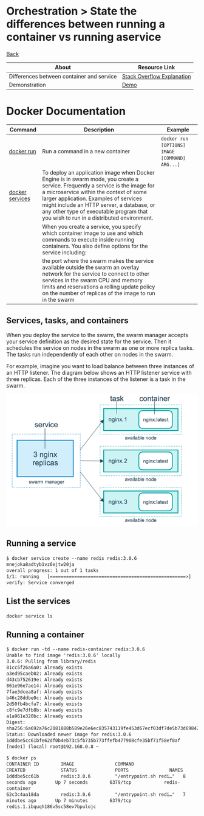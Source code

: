 # Orchestration > State ​​the ​​differences ​​between​​ running ​​a ​​container​​ vs ​​running ​​a ​​service

[Back](./ReadMe.md)

| About | Resource Link |
| --- | --- |
| Differences between container and service | [Stack Overflow Explanation](https://stackoverflow.com/questions/43408493/what-is-the-difference-between-docker-service-and-docker-container/43408904#43408904) |
| Demonstration | [Demo](https://asciinema.org/a/TlMJZDNKZCeUYSfRbmyiKXK46) |

# Docker Documentation

| Command | Description | Example |
| --- | --- | --- |
| [docker run](https://docs.docker.com/engine/reference/commandline/run/#parent-command) |Run a command in a new container  | `docker run [OPTIONS] IMAGE [COMMAND] ARG...] `
| [docker services](https://docs.docker.com/engine/swarm/how-swarm-mode-works/services) | To deploy an application image when Docker Engine is in swarm mode, you create a service. Frequently a service is the image for a microservice within the context of some larger application. Examples of services might include an HTTP server, a database, or any other type of executable program that you wish to run in a distributed environment. | |
| | When you create a service, you specify which container image to use and which commands to execute inside running containers. You also define options for the service including: | |
| | the port where the swarm makes the service available outside the swarm an overlay network for the service to connect to other services in the swarm CPU and memory limits and reservations a rolling update policy on the number of replicas of the image to run in the swarm | |

## Services, tasks, and containers

When you deploy the service to the swarm, the swarm manager accepts your service definition as the desired state for the service. 
Then it schedules the service on nodes in the swarm as one or more replica tasks. 
The tasks run independently of each other on nodes in the swarm.

For example, imagine you want to load balance between three instances of an HTTP listener. 
The diagram below shows an HTTP listener service with three replicas. Each of the three instances of the listener is a task in the swarm.

![Services](./services-diagram.png)

## Running a service
```
$ docker service create --name redis redis:3.0.6
mnejoka8adtyb1vz6ejtw20ja
overall progress: 1 out of 1 tasks
1/1: running   [==================================================>]
verify: Service converged
```

## List the services
```
docker service ls
```

## Running a container
```
$ docker run -td --name redis-container redis:3.0.6
Unable to find image 'redis:3.0.6' locally
3.0.6: Pulling from library/redis
81cc5f26a6a0: Already exists
a3ed95caeb02: Already exists
d43cb752619e: Already exists
861e96e7ae14: Already exists
7fae3dcea8af: Already exists
b46c28ddbe0c: Already exists
2d50fb4bcfa7: Already exists
c8fc9e7dfb8b: Already exists
a1a961e320bc: Already exists
Digest: sha256:6a692a76c2081888b589e26e6ec835743119fe453d67ecf03df7de5b73d69842
Status: Downloaded newer image for redis:3.0.6
1dddbe5cc61bfe62df0b4eb73c5fb735b773ffefb477908cfe35bf71f58ef8af
[node1] (local) root@192.168.0.8 ~
```
```
$ docker ps
CONTAINER ID        IMAGE               COMMAND                  CREATED             STATUS              PORTS               NAMES
1dddbe5cc61b        redis:3.0.6         "/entrypoint.sh redi…"   8 seconds ago       Up 7 seconds        6379/tcp            redis-container
62c3c4aa18da        redis:3.0.6         "/entrypoint.sh redi…"   7 minutes ago       Up 7 minutes        6379/tcp            redis.1.ibquqh186v5sc58ev7bpulojc
```
